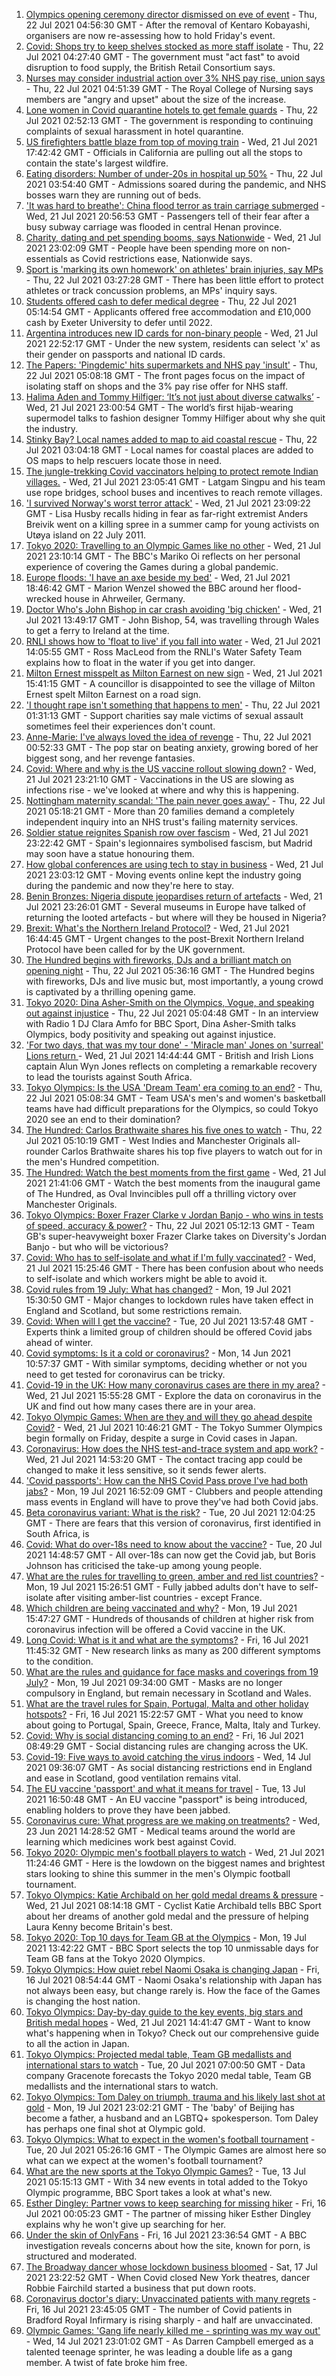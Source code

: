 1. [Olympics opening ceremony director dismissed on eve of event](https://www.bbc.co.uk/news/world-asia-57924885) - Thu, 22 Jul 2021 04:56:30 GMT - After the removal of Kentaro Kobayashi, organisers are now re-assessing how to hold Friday's event.
2. [Covid: Shops try to keep shelves stocked as more staff isolate](https://www.bbc.co.uk/news/uk-57924264) - Thu, 22 Jul 2021 04:27:40 GMT - The government must "act fast" to avoid disruption to food supply, the British Retail Consortium says.
3. [Nurses may consider industrial action over 3% NHS pay rise, union says](https://www.bbc.co.uk/news/health-57924271) - Thu, 22 Jul 2021 04:51:39 GMT - The Royal College of Nursing says members are "angry and upset" about the size of the increase.
4. [Lone women in Covid quarantine hotels to get female guards](https://www.bbc.co.uk/news/stories-57901154) - Thu, 22 Jul 2021 02:52:13 GMT - The government is responding to continuing complaints of sexual harassment in hotel quarantine.
5. [US firefighters battle blaze from top of moving train](https://www.bbc.co.uk/news/world-us-canada-57922181) - Wed, 21 Jul 2021 17:42:42 GMT - Officials in California are pulling out all the stops to contain the state's largest wildfire.
6. [Eating disorders: Number of under-20s in hospital up 50%](https://www.bbc.co.uk/news/health-57908556) - Thu, 22 Jul 2021 03:54:40 GMT - Admissions soared during the pandemic, and NHS bosses warn they are running out of beds.
7. ['It was hard to breathe': China flood terror as train carriage submerged](https://www.bbc.co.uk/news/world-asia-china-57920412) - Wed, 21 Jul 2021 20:56:53 GMT - Passengers tell of their fear after a busy subway carriage was flooded in central Henan province.
8. [Charity, dating and pet spending booms, says Nationwide](https://www.bbc.co.uk/news/business-57907867) - Wed, 21 Jul 2021 23:02:09 GMT - People have been spending more on non-essentials as Covid restrictions ease, Nationwide says.
9. [Sport is 'marking its own homework' on athletes' brain injuries, say MPs](https://www.bbc.co.uk/news/health-57907772) - Thu, 22 Jul 2021 03:27:28 GMT - There has been little effort to protect athletes or track concussion problems, an MPs' inquiry says.
10. [Students offered cash to defer medical degree](https://www.bbc.co.uk/news/education-57908436) - Thu, 22 Jul 2021 05:14:54 GMT - Applicants offered free accommodation and £10,000 cash by Exeter University to defer until 2022.
11. [Argentina introduces new ID cards for non-binary people](https://www.bbc.co.uk/news/world-latin-america-57923856) - Wed, 21 Jul 2021 22:52:17 GMT - Under the new system, residents can select 'x' as their gender on passports and national ID cards.
12. [The Papers: 'Pingdemic' hits supermarkets and NHS pay 'insult'](https://www.bbc.co.uk/news/blogs-the-papers-57923803) - Thu, 22 Jul 2021 05:08:18 GMT - The front pages focus on the impact of isolating staff on shops and the 3% pay rise offer for NHS staff.
13. [Halima Aden and Tommy Hilfiger: ‘It’s not just about diverse catwalks’](https://www.bbc.co.uk/news/world-57918698) - Wed, 21 Jul 2021 23:00:54 GMT - The world’s first hijab-wearing supermodel talks to fashion designer Tommy Hilfiger about why she quit the industry.
14. [Stinky Bay? Local names added to map to aid coastal rescue](https://www.bbc.co.uk/news/technology-57916520) - Thu, 22 Jul 2021 03:04:18 GMT - Local names for coastal places are added to OS maps to help rescuers locate those in need.
15. [The jungle-trekking Covid vaccinators helping to protect remote Indian villages.](https://www.bbc.co.uk/news/world-asia-india-57917673) - Wed, 21 Jul 2021 23:05:41 GMT - Latgam Singpu and his team use rope bridges, school buses and incentives to reach remote villages.
16. ['I survived Norway's worst terror attack'](https://www.bbc.co.uk/news/stories-57920682) - Wed, 21 Jul 2021 23:09:22 GMT - Lisa Husby recalls hiding in fear as far-right extremist Anders Breivik went on a killing spree in a summer camp for young activists on Utøya island on 22 July 2011.
17. [Tokyo 2020: Travelling to an Olympic Games like no other](https://www.bbc.co.uk/news/world-asia-57913517) - Wed, 21 Jul 2021 23:10:14 GMT - The BBC's Mariko Oi reflects on her personal experience of covering the Games during a global pandemic.
18. [Europe floods: 'I have an axe beside my bed'](https://www.bbc.co.uk/news/world-europe-57923443) - Wed, 21 Jul 2021 18:46:42 GMT - Marion Wenzel showed the BBC around her flood-wrecked house in Ahrweiler, Germany.
19. [Doctor Who's John Bishop in car crash avoiding 'big chicken'](https://www.bbc.co.uk/news/uk-wales-57916501) - Wed, 21 Jul 2021 13:49:17 GMT - John Bishop, 54, was travelling through Wales to get a ferry to Ireland at the time.
20. [RNLI shows how to 'float to live' if you fall into water](https://www.bbc.co.uk/news/uk-57918218) - Wed, 21 Jul 2021 14:05:55 GMT - Ross MacLeod from the RNLI's Water Safety Team explains how to float in the water if you get into danger.
21. [Milton Ernest misspelt as Milton Earnest on new sign](https://www.bbc.co.uk/news/uk-england-beds-bucks-herts-57900909) - Wed, 21 Jul 2021 15:41:15 GMT - A councillor is disappointed to see the village of Milton Ernest spelt Milton Earnest on a road sign.
22. ['I thought rape isn't something that happens to men'](https://www.bbc.co.uk/news/uk-england-57892684) - Thu, 22 Jul 2021 01:31:13 GMT - Support charities say male victims of sexual assault sometimes feel their experiences don't count.
23. [Anne-Marie: I've always loved the idea of revenge](https://www.bbc.co.uk/news/entertainment-arts-57889391) - Thu, 22 Jul 2021 00:52:33 GMT - The pop star on beating anxiety, growing bored of her biggest song, and her revenge fantasies.
24. [Covid: Where and why is the US vaccine rollout slowing down?](https://www.bbc.co.uk/news/57889961) - Wed, 21 Jul 2021 23:21:10 GMT - Vaccinations in the US are slowing as infections rise - we've looked at where and why this is happening.
25. [Nottingham maternity scandal: 'The pain never goes away'](https://www.bbc.co.uk/news/uk-england-nottinghamshire-57864446) - Thu, 22 Jul 2021 05:18:21 GMT - More than 20 families demand a completely independent inquiry into an NHS trust's failing maternity services.
26. [Soldier statue reignites Spanish row over fascism](https://www.bbc.co.uk/news/world-europe-57902023) - Wed, 21 Jul 2021 23:22:42 GMT - Spain's legionnaires symbolised fascism, but Madrid may soon have a statue honouring them.
27. [How global conferences are using tech to stay in business](https://www.bbc.co.uk/news/business-57817807) - Wed, 21 Jul 2021 23:03:12 GMT - Moving events online kept the industry going during the pandemic and now they're here to stay.
28. [Benin Bronzes: Nigeria dispute jeopardises return of artefacts](https://www.bbc.co.uk/news/world-africa-57914111) - Wed, 21 Jul 2021 23:26:01 GMT - Several museums in Europe have talked of returning the looted artefacts - but where will they be housed in Nigeria?
29. [Brexit: What's the Northern Ireland Protocol?](https://www.bbc.co.uk/news/explainers-53724381) - Wed, 21 Jul 2021 16:44:45 GMT - Urgent changes to the post-Brexit Northern Ireland Protocol have been called for by the UK government.
30. [The Hundred begins with fireworks, DJs and a brilliant match on opening night](https://www.bbc.co.uk/sport/cricket/57923883) - Thu, 22 Jul 2021 05:36:16 GMT - The Hundred begins with fireworks, DJs and live music but, most importantly, a young crowd is captivated by a thrilling opening game.
31. [Tokyo 2020: Dina Asher-Smith on the Olympics, Vogue, and speaking out against injustice](https://www.bbc.co.uk/sport/olympics/57848718) - Thu, 22 Jul 2021 05:04:48 GMT - In an interview with Radio 1 DJ Clara Amfo for BBC Sport, Dina Asher-Smith talks Olympics, body positivity and speaking out against injustice.
32. ['For two days, that was my tour done' - 'Miracle man' Jones on 'surreal' Lions return ](https://www.bbc.co.uk/sport/rugby-union/57913078) - Wed, 21 Jul 2021 14:44:44 GMT - British and Irish Lions captain Alun Wyn Jones reflects on completing a remarkable recovery to lead the tourists against South Africa.
33. [Tokyo Olympics: Is the USA 'Dream Team' era coming to an end?](https://www.bbc.co.uk/sport/olympics/57895457) - Thu, 22 Jul 2021 05:08:34 GMT - Team USA's men's and women's basketball teams have had difficult preparations for the Olympics, so could Tokyo 2020 see an end to their domination?
34. [The Hundred: Carlos Brathwaite shares his five ones to watch](https://www.bbc.co.uk/sport/cricket/57834683) - Thu, 22 Jul 2021 05:10:19 GMT - West Indies and Manchester Originals all-rounder Carlos Brathwaite shares his top five players to watch out for in the men's Hundred competition.
35. [The Hundred: Watch the best moments from the first game](https://www.bbc.co.uk/sport/av/cricket/57922800) - Wed, 21 Jul 2021 21:41:06 GMT - Watch the best moments from the inaugural game of The Hundred, as Oval Invincibles pull off a thrilling victory over Manchester Originals.
36. [Tokyo Olympics: Boxer Frazer Clarke v Jordan Banjo - who wins in tests of speed, accuracy & power?](https://www.bbc.co.uk/sport/av/olympics/57916287) - Thu, 22 Jul 2021 05:12:13 GMT - Team GB's super-heavyweight boxer Frazer Clarke takes on Diversity's Jordan Banjo - but who will be victorious?
37. [Covid: Who has to self-isolate and what if I'm fully vaccinated?](https://www.bbc.co.uk/news/explainers-54239922) - Wed, 21 Jul 2021 15:25:46 GMT - There has been confusion about who needs to self-isolate and which workers might be able to avoid it.
38. [Covid rules from 19 July: What has changed?](https://www.bbc.co.uk/news/explainers-52530518) - Mon, 19 Jul 2021 15:30:50 GMT - Major changes to lockdown rules have taken effect in England and Scotland, but some restrictions remain.
39. [Covid: When will I get the vaccine?](https://www.bbc.co.uk/news/health-55045639) - Tue, 20 Jul 2021 13:57:48 GMT - Experts think a limited group of children should be offered Covid jabs ahead of winter.
40. [Covid symptoms: Is it a cold or coronavirus?](https://www.bbc.co.uk/news/health-54145299) - Mon, 14 Jun 2021 10:57:37 GMT - With similar symptoms, deciding whether or not you need to get tested for coronavirus can be tricky.
41. [Covid-19 in the UK: How many coronavirus cases are there in my area?](https://www.bbc.co.uk/news/uk-51768274) - Wed, 21 Jul 2021 15:55:28 GMT - Explore the data on coronavirus in the UK and find out how many cases there are in your area.
42. [Tokyo Olympic Games: When are they and will they go ahead despite Covid?](https://www.bbc.co.uk/news/world-asia-57240044) - Wed, 21 Jul 2021 10:46:21 GMT - The Tokyo Summer Olympics begin formally on Friday, despite a surge in Covid cases in Japan.
43. [Coronavirus: How does the NHS test-and-trace system and app work?](https://www.bbc.co.uk/news/explainers-52442754) - Wed, 21 Jul 2021 14:53:20 GMT - The contact tracing app could be changed to make it less sensitive, so it sends fewer alerts.
44. ['Covid passports': How can the NHS Covid Pass prove I've had both jabs?](https://www.bbc.co.uk/news/explainers-55718553) - Mon, 19 Jul 2021 16:52:09 GMT - Clubbers and people attending mass events in England will have to prove they've had both Covid jabs.
45. [Beta coronavirus variant: What is the risk?](https://www.bbc.co.uk/news/health-55534727) - Tue, 20 Jul 2021 12:04:25 GMT - There are fears that this version of coronavirus, first identified in South Africa, is
46. [Covid: What do over-18s need to know about the vaccine?](https://www.bbc.co.uk/news/health-57273875) - Tue, 20 Jul 2021 14:48:57 GMT - All over-18s can now get the Covid jab, but Boris Johnson has criticised the take-up among young people.
47. [What are the rules for travelling to green, amber and red list countries?](https://www.bbc.co.uk/news/explainers-52544307) - Mon, 19 Jul 2021 15:26:51 GMT - Fully jabbed adults don't have to self-isolate after visiting amber-list countries - except France.
48. [Which children are being vaccinated and why?](https://www.bbc.co.uk/news/health-57888429) - Mon, 19 Jul 2021 15:47:27 GMT - Hundreds of thousands of children at higher risk from coronavirus infection will be offered a Covid vaccine in the UK.
49. [Long Covid: What is it and what are the symptoms?](https://www.bbc.co.uk/news/health-57833394) - Fri, 16 Jul 2021 11:45:32 GMT - New research links as many as 200 different symptoms to the condition.
50. [What are the rules and guidance for face masks and coverings from 19 July?](https://www.bbc.co.uk/news/health-51205344) - Mon, 19 Jul 2021 09:34:00 GMT - Masks are no longer compulsory in England, but remain necessary in Scotland and Wales.
51. [What are the travel rules for Spain, Portugal, Malta and other holiday hotspots?](https://www.bbc.co.uk/news/explainers-56997931) - Fri, 16 Jul 2021 15:22:57 GMT - What you need to know about going to Portugal, Spain, Greece, France, Malta, Italy and Turkey.
52. [Covid: Why is social distancing coming to an end?](https://www.bbc.co.uk/news/uk-51506729) - Fri, 16 Jul 2021 08:49:29 GMT - Social distancing rules are changing across the UK.
53. [Covid-19: Five ways to avoid catching the virus indoors](https://www.bbc.co.uk/news/explainers-53917432) - Wed, 14 Jul 2021 09:36:07 GMT - As social distancing restrictions end in England and ease in Scotland, good ventilation remains vital.
54. [The EU vaccine 'passport' and what it means for travel](https://www.bbc.co.uk/news/explainers-57665765) - Tue, 13 Jul 2021 16:50:48 GMT - An EU vaccine "passport" is being introduced, enabling holders to prove they have been jabbed.
55. [Coronavirus cure: What progress are we making on treatments?](https://www.bbc.co.uk/news/health-52354520) - Wed, 23 Jun 2021 14:28:52 GMT - Medical teams around the world are learning which medicines work best against Covid.
56. [Tokyo 2020: Olympic men's football players to watch](https://www.bbc.co.uk/sport/olympics/57833180) - Wed, 21 Jul 2021 11:24:46 GMT - Here is the lowdown on the biggest names and brightest stars looking to shine this summer in the men's Olympic football tournament.
57. [Tokyo Olympics: Katie Archibald on her gold medal dreams & pressure](https://www.bbc.co.uk/sport/olympics/57874662) - Wed, 21 Jul 2021 08:14:18 GMT - Cyclist Katie Archibald tells BBC Sport about her dreams of another gold medal and the pressure of helping Laura Kenny become Britain's best.
58. [Tokyo 2020: Top 10 days for Team GB at the Olympics](https://www.bbc.co.uk/sport/olympics/57447260) - Mon, 19 Jul 2021 13:42:22 GMT - BBC Sport selects the top 10 unmissable days for Team GB fans at the Tokyo 2020 Olympics.
59. [Tokyo Olympics: How quiet rebel Naomi Osaka is changing Japan](https://www.bbc.co.uk/sport/olympics/57841166) - Fri, 16 Jul 2021 08:54:44 GMT - Naomi Osaka's relationship with Japan has not always been easy, but change rarely is. How the face of the Games is changing the host nation.
60. [Tokyo Olympics: Day-by-day guide to the key events, big stars and British medal hopes](https://www.bbc.co.uk/sport/olympics/57778808) - Wed, 21 Jul 2021 14:41:47 GMT - Want to know what's happening when in Tokyo? Check out our comprehensive guide to all the action in Japan.
61. [Tokyo Olympics: Projected medal table, Team GB medallists and international stars to watch](https://www.bbc.co.uk/sport/olympics/57888185) - Tue, 20 Jul 2021 07:00:50 GMT - Data company Gracenote forecasts the Tokyo 2020 medal table, Team GB medallists and the international stars to watch.
62. [Tokyo Olympics: Tom Daley on triumph, trauma and his likely last shot at gold](https://www.bbc.co.uk/sport/olympics/57817424) - Mon, 19 Jul 2021 23:02:21 GMT - The 'baby' of Beijing has become a father, a husband and an LGBTQ+ spokesperson. Tom Daley has perhaps one final shot at Olympic gold.
63. [Tokyo Olympics: What to expect in the women's football tournament](https://www.bbc.co.uk/sport/olympics/57723213) - Tue, 20 Jul 2021 05:26:16 GMT - The Olympic Games are almost here so what can we expect at the women's football tournament?
64. [What are the new sports at the Tokyo Olympic Games?](https://www.bbc.co.uk/sport/olympics/57240400) - Tue, 13 Jul 2021 05:15:13 GMT - With 34 new events in total added to the Tokyo Olympic programme, BBC Sport takes a look at what's new.
65. [Esther Dingley: Partner vows to keep searching for missing hiker](https://www.bbc.co.uk/news/uk-england-tyne-57818035) - Fri, 16 Jul 2021 00:05:23 GMT - The partner of missing hiker Esther Dingley explains why he won't give up searching for her.
66. [Under the skin of OnlyFans](https://www.bbc.co.uk/news/uk-57269939) - Fri, 16 Jul 2021 23:36:54 GMT - A BBC investigation reveals concerns about how the site, known for porn, is structured and moderated.
67. [The Broadway dancer whose lockdown business bloomed](https://www.bbc.co.uk/news/stories-57840115) - Sat, 17 Jul 2021 23:22:52 GMT - When Covid closed New York theatres, dancer Robbie Fairchild started a business that put down roots.
68. [Coronavirus doctor's diary: Unvaccinated patients with many regrets](https://www.bbc.co.uk/news/stories-57866661) - Fri, 16 Jul 2021 23:45:05 GMT - The number of Covid patients in Bradford Royal Infirmary is rising sharply - and half are unvaccinated.
69. [Olympic Games: 'Gang life nearly killed me - sprinting was my way out'](https://www.bbc.co.uk/sport/athletics/57656659) - Wed, 14 Jul 2021 23:01:02 GMT - As Darren Campbell emerged as a talented teenage sprinter, he was leading a double life as a gang member. A twist of fate broke him free.
